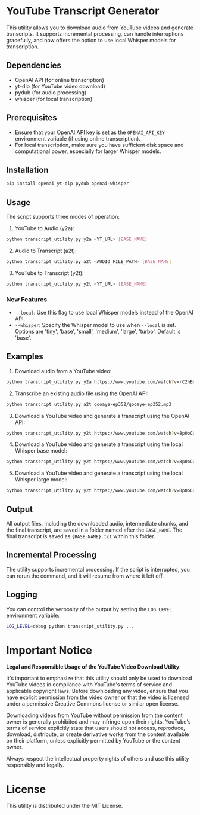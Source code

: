 # YouTube Transcript Generator

This utility allows you to download audio from YouTube videos and generate transcripts. It supports incremental processing, can handle interruptions gracefully, and now offers the option to use local Whisper models for transcription.

## Dependencies

- OpenAI API (for online transcription)
- yt-dlp (for YouTube video download)
- pydub (for audio processing)
- whisper (for local transcription)

## Prerequisites

- Ensure that your OpenAI API key is set as the `OPENAI_API_KEY` environment variable (if using online transcription).
- For local transcription, make sure you have sufficient disk space and computational power, especially for larger Whisper models.

## Installation

```bash
pip install openai yt-dlp pydub openai-whisper
```

## Usage

The script supports three modes of operation:

1. YouTube to Audio (y2a):
```bash
python transcript_utility.py y2a <YT_URL> [BASE_NAME]
```

2. Audio to Transcript (a2t):
```bash
python transcript_utility.py a2t <AUDIO_FILE_PATH> [BASE_NAME]
```

3. YouTube to Transcript (y2t):
```bash
python transcript_utility.py y2t <YT_URL> [BASE_NAME]
```

### New Features

- `--local`: Use this flag to use local Whisper models instead of the OpenAI API.
- `--whisper`: Specify the Whisper model to use when `--local` is set. Options are 'tiny', 'base', 'small', 'medium', 'large', 'turbo'. Default is 'base'.

## Examples

1. Download audio from a YouTube video:
```bash
python transcript_utility.py y2a https://www.youtube.com/watch?v=rC2hBUhOqag gooaye-ep352
```

2. Transcribe an existing audio file using the OpenAI API:
```bash
python transcript_utility.py a2t gooaye-ep352/gooaye-ep352.mp3
```

3. Download a YouTube video and generate a transcript using the OpenAI API:
```bash
python transcript_utility.py y2t https://www.youtube.com/watch?v=8p0oCUE3mWE jenson-2023-ntu-commencement
```

4. Download a YouTube video and generate a transcript using the local Whisper base model:
```bash
python transcript_utility.py y2t https://www.youtube.com/watch?v=8p0oCUE3mWE jenson-2023-ntu-commencement --local
```

5. Download a YouTube video and generate a transcript using the local Whisper large model:
```bash
python transcript_utility.py y2t https://www.youtube.com/watch?v=8p0oCUE3mWE jenson-2023-ntu-commencement --local --whisper large
```

## Output

All output files, including the downloaded audio, intermediate chunks, and the final transcript, are saved in a folder named after the `BASE_NAME`. The final transcript is saved as `{BASE_NAME}.txt` within this folder.

## Incremental Processing

The utility supports incremental processing. If the script is interrupted, you can rerun the command, and it will resume from where it left off.

## Logging

You can control the verbosity of the output by setting the `LOG_LEVEL` environment variable:
```bash
LOG_LEVEL=debug python transcript_utility.py ...
```

# Important Notice

**Legal and Responsible Usage of the YouTube Video Download Utility**:

It's important to emphasize that this utility should only be used to download YouTube videos in compliance with YouTube's terms of service and applicable copyright laws. Before downloading any video, ensure that you have explicit permission from the video owner or that the video is licensed under a permissive Creative Commons license or similar open license.

Downloading videos from YouTube without permission from the content owner is generally prohibited and may infringe upon their rights. YouTube's terms of service explicitly state that users should not access, reproduce, download, distribute, or create derivative works from the content available on their platform, unless explicitly permitted by YouTube or the content owner.

Always respect the intellectual property rights of others and use this utility responsibly and legally.

# License

This utility is distributed under the MIT License.